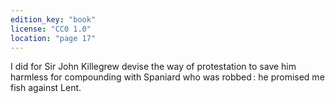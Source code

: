 ```yaml
---
edition_key: "book"
license: "CC0 1.0"
location: "page 17"
---
```

I did for Sir John Killegrew devise the
way of protestation to save him harmless for compounding with
Spaniard who was robbed : he promised me fish against Lent.
